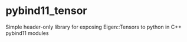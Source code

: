 # pybind11_tensor
Simple header-only library for exposing Eigen::Tensors to python in C++ pybind11 modules
